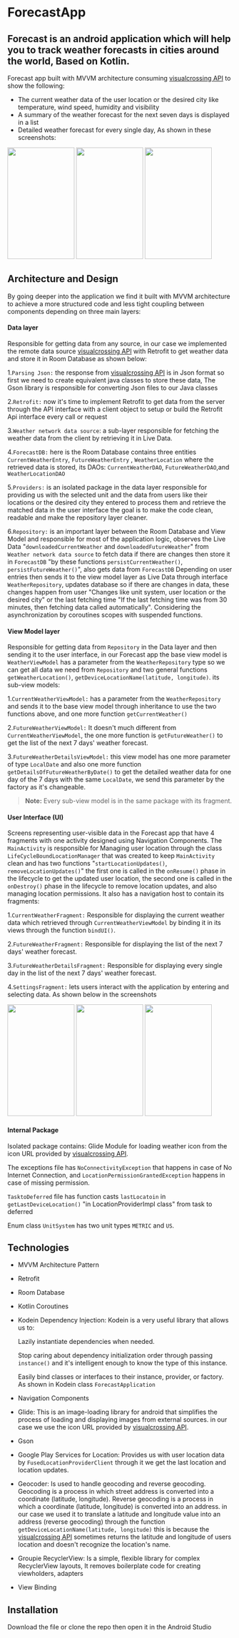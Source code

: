 # ForecastApp
## Forecast is an android application which will help you to track weather forecasts in cities around the world, Based on Kotlin. 
Forecast app built with MVVM architecture consuming [visualcrossing API](https://www.visualcrossing.com) to show the following:
- The current weather data of the user location or the desired city like temperature, wind speed, humidity and visibility
- A summary of the weather forecast for the next seven days is displayed in a list
- Detailed weather forecast for every single day, As shown in these screenshots:
<div>
  <img src="https://user-images.githubusercontent.com/24722589/218619897-736a27bc-f861-4626-92cb-4e57b2e9e2d9.jpg" width= 150 height= 250>
  <img src="https://user-images.githubusercontent.com/24722589/218620158-7e6aba0c-d7a0-4b23-9162-197108a7a6b6.jpg" width= 150 height= 250>
  <img src="https://user-images.githubusercontent.com/24722589/218622759-dd7d20a2-cdc7-4d4c-8927-eecff30d5181.jpg" width= 150 height= 250>
</div>

## Architecture and Design
By going deeper into the application we find it built with MVVM architecture to achieve a more structured code and less tight coupling between components depending on three main layers:

#### Data layer

Responsible for getting data from any source, in our case we implemented the remote data source [visualcrossing API](https://www.visualcrossing.com)
with Retrofit to get weather data and store it in Room Database as shown below:

1.`Parsing Json:` the response from [visualcrossing API](https://www.visualcrossing.com) is in Json format so first we need to create equivalent java classes to store these data,
The Gson library is responsible for converting Json files to our Java classes

2.`Retrofit:` now it's time to implement Retrofit to get data from the server through the API interface with a client object to setup or build the Retrofit Api interface every call or request

3.`Weather network data source`: a sub-layer responsible for fetching the weather data from the client by retrieving it in Live Data.

4.`ForecastDB:` here is the Room Database contains three entities `CurrentWeatherEntry`, `FutureWeatherEntry` , `WeatherLocation` where the retrieved data is stored, its DAOs:
  `CurrentWeatherDAO`, `FutureWeatherDAO`,and `WeatherLocationDAO` 
  
5.`Providers:` is an isolated package in the data layer responsible for providing us with the selected unit and the data from users like their locations or the desired city they entered to process them and retrieve the matched data in the user interface the goal is to make the code clean, readable and make the repository layer cleaner.

6.`Repository:` is an important layer between the Room Database and View Model and responsible for most of the application logic, observes the Live Data "`downloadedCurrentWeather` and `downloadedFutureWeather`" from `Weather network data source` to fetch data if there are changes then store it in `ForecastDB` "by these functions `persistCurrentWeather()`, `persistFutureWeather()`",
also gets data from `ForecastDB` Depending on user entries then sends it to the view model layer as Live Data through interface `WeatherRepository`, updates database so if there are changes in data, these changes happen from user "Changes like unit system, user location or the desired city" or the last fetching time "If the last fetching time was from 30 minutes, then fetching data called automatically".
Considering the asynchronization by coroutines scopes with suspended functions.

#### View Model layer

Responsible for getting data from `Repository` in the Data layer and then sending it to the user interface, in our Forecast app the base view model is `WeatherViewModel` has a parameter from the `WeatherRepository` type so we can get all data we need from `Repository` and two general functions `getWeatherLocation()`, `getDeviceLocationName(latitude, longitude)`.
its sub-view models:

1.`CurrentWeatherViewModel:` has a parameter from the `WeatherRepository` and sends it to the base view model through inheritance to use the two functions above, and one more function `getCurrentWeather()`

2.`FutureWeatherViewModel:` It doesn't much different from `CurrentWeatherViewModel`, the one more function is `getFutureWeather()` to get the list of the next 7 days' weather forecast.

3.`FutureWeatherDetailsViewModel:` this view model has one more parameter of type `LocalDate` and also one more function `getDetailsOfFutureWeatherByDate()` to get the detailed weather data for one day of the 7 days with the same `LocalDate`, we send this parameter by the factory as it's changeable.

> **Note:** Every sub-view model is in the same package with its fragment.

#### User Interface (UI)

Screens representing user-visible data in the Forecast app that have 4 fragments with one activity designed using Navigation Components.
The `MainActivity` is responsible for Managing user location through the class `LifeCycleBoundLocationManager` that was created to keep `MainActivity` clean
and has two functions "`startLocationUpdates()`, `removeLocationUpdates()`" the first one is called in the `onResume()` phase in the lifecycle to get the updated user location, the second one is called in the `onDestroy()` phase in the lifecycle to remove location updates, and also managing location permissions.
It also has a navigation host to contain its fragments:

1.`CurrentWeatherFragment:` Responsible for displaying the current weather data which retrieved through `CurrentWeatherViewModel` by binding it in its views through the function `bindUI()`.
  
2.`FutureWeatherFragment:` Responsible for displaying the list of the next 7 days' weather forecast.

3.`FutureWeatherDetailsFragment:` Responsible for displaying every single day in the list of the next 7 days' weather forecast.

4.`SettingsFragment:` lets users interact with the application by entering and selecting data. As shown below in the screenshots

<div>
  <img src="https://user-images.githubusercontent.com/24722589/218919348-ba049650-76a9-4a9f-a4bd-0ed0d96b1de7.PNG" width= 150 height= 250>
  <img src="https://user-images.githubusercontent.com/24722589/218919498-e6369760-60a2-4e93-9011-435e299b5ec0.PNG" width= 150 height= 250>
  <img src="https://user-images.githubusercontent.com/24722589/218919616-078530be-2669-4015-822c-d115d8181b6c.PNG" width= 150 height= 250>
</div>

#### Internal Package 

Isolated package contains:
Glide Module for loading weather icon from the icon URL provided by [visualcrossing API](https://www.visualcrossing.com).

The exceptions file has `NoConnectivityException` that happens in case of No Internet Connection, and `LocationPermissionGrantedException` happens in case of missing permission.

`TasktoDeferred` file has function casts `lastLocatoin` in `getLastDeviceLocation()` "in LocationProviderImpl class" from task to deferred

Enum class `UnitSystem` has two unit types `METRIC` and `US`.

## Technologies

- MVVM Architecture Pattern
- Retrofit
- Room Database
- Kotlin Coroutines
- Kodein Dependency Injection: Kodein is a very useful library that allows us to:

   Lazily instantiate dependencies when needed.

   Stop caring about dependency initialization order through passing `instance()` and it's intelligent enough to know the type of this instance.

   Easily bind classes or interfaces to their instance, provider, or factory. As shown in Kodein class `ForecastApplication`

- Navigation Components
- Glide: This is an image-loading library for android that simplifies the process of loading and displaying images from external sources. in our case we use the icon URL provided by [visualcrossing API](https://www.visualcrossing.com).
- Gson
- Google Play Services for Location: Provides us with user location data by `FusedLocationProviderClient` through it we get the last location and location updates.
- Geocoder: Is used to handle geocoding and reverse geocoding. Geocoding is a process in which street address is converted into a coordinate (latitude, longitude). Reverse geocoding is a process in which a coordinate (latitude, longitude) is converted into an address. 
in our case we used it to translate a latitude and longitude value into an address (reverse geocoding) through the function `getDeviceLocationName(latitude, longitude)` this is because the [visualcrossing API](https://www.visualcrossing.com) sometimes returns the latitude and longitude of users location and doesn't recognize the location's name.
- Groupie RecyclerView: Is a simple, flexible library for complex RecyclerView layouts, It removes boilerplate code for creating viewholders, adapters
- View Binding

## Installation

Download the file or clone the repo then open it in the Android Studio

